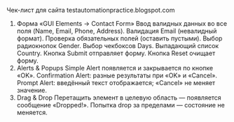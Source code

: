 Чек-лист для сайта testautomationpractice.blogspot.com

1. Форма «GUI Elements → Contact Form»
   Ввод валидных данных во все поля (Name, Email, Phone, Address).
   Валидация Email (невалидный формат).
   Проверка обязательных полей (оставить пустыми).
   Выбор радиокнопок Gender.
   Выбор чекбоксов Days.
   Выпадающий список Country.
   Кнопка Submit отправляет форму.
   Кнопка Reset очищает форму.
2. Alerts & Popups
   Simple Alert появляется и закрывается по кнопке «OK».
   Confirmation Alert: разные результаты при «OK» и «Cancel».
   Prompt Alert: введённый текст отображается; «Cancel» не меняет значение.
3. Drag & Drop
   Перетащить элемент в целевую область — появляется сообщение «Dropped!».
   Попытка drop за пределами — состояние не меняется.



